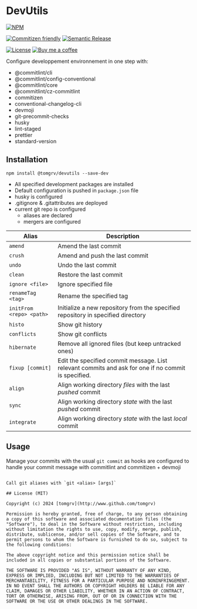 # DevUtils

[![NPM](https://img.shields.io/npm/v/@tomgrv/devutils?logo=npm)](https://www.npmjs.com/package/@tomgrv/devutils)

[![Commitizen friendly](https://img.shields.io/badge/commitizen-friendly-brightgreen.svg)](http://commitizen.github.io/cz-cli/)
[![Semantic Release](https://img.shields.io/badge/%20%20%F0%9F%93%A6%F0%9F%9A%80-semantic--release-e10079.svg)](https://github.com/semantic-release/semantic-release)

[![License](https://img.shields.io/github/license/tomgrv/devutils.svg)](https://github.com/tomgrv/devutils/blob/master/LICENSE)
[![Buy me a coffee](https://badgen.net/badge/buymeacoffe/tomgrv/yellow?icon=buymeacoffee)](https://buymeacoffee.com/tomgrv)

Configure developpement environnement in one step with:

- @commitlint/cli
- @commitlint/config-conventional
- @commitlint/core
- @commitlint/cz-commitlint
- commitizen
- conventional-changelog-cli
- devmoji
- git-precommit-checks
- husky
- lint-staged
- prettier
- standard-version

## Installation

```shell
npm install @tomgrv/devutils --save-dev
```

- All specified development packages are installed
- Default configuration is pushed in `package.json` file
- husky is configured
- .gitignore & .gitattributes are deployed
- current git repo is configured
  - aliases are declared
  - mergers are configured

| Alias | Description |
|-------|-------------|
| `amend`  | Amend the last commit
| `crush`  | Amend and push the last commit
| `undo`  | Undo the last commit
| `clean`  | Restore the last commit
| `ignore <file>`| Ignore specified file
| `renameTag <tag>`| Rename the specified tag
| `initFrom <repo> <path>`| Initialize a new repository from the specified repository in specified directory
| `histo`| Show git history
| `conflicts`| Show git conflicts
| `hibernate`| Remove all ignored files (but keep untracked ones)
| `fixup [commit]`| Edit the specified commit message. List relevant commits and ask for one if no commit is specified.
| `align`| Align working directory *files* with the last *pushed* commit
| `sync`| Align working directory *state* with the last *pushed* commit
| `integrate`| Align working directory *state* with the last *local* commit

## Usage

Manage your commits with the usual `git commit` as hooks are configured to handle your commit message with commitlint and commitizen + devmoji

```shell

Call git aliases with `git <alias> [args]`

## License (MIT)

Copyright (c) 2024 [tomgrv](http://www.github.com/tomgrv)

Permission is hereby granted, free of charge, to any person obtaining a copy of this software and associated documentation files (the "Software"), to deal in the Software without restriction, including without limitation the rights to use, copy, modify, merge, publish, distribute, sublicense, and/or sell copies of the Software, and to permit persons to whom the Software is furnished to do so, subject to the following conditions:

The above copyright notice and this permission notice shall be included in all copies or substantial portions of the Software.

THE SOFTWARE IS PROVIDED "AS IS", WITHOUT WARRANTY OF ANY KIND, EXPRESS OR IMPLIED, INCLUDING BUT NOT LIMITED TO THE WARRANTIES OF MERCHANTABILITY, FITNESS FOR A PARTICULAR PURPOSE AND NONINFRINGEMENT. IN NO EVENT SHALL THE AUTHORS OR COPYRIGHT HOLDERS BE LIABLE FOR ANY CLAIM, DAMAGES OR OTHER LIABILITY, WHETHER IN AN ACTION OF CONTRACT, TORT OR OTHERWISE, ARISING FROM, OUT OF OR IN CONNECTION WITH THE SOFTWARE OR THE USE OR OTHER DEALINGS IN THE SOFTWARE.
